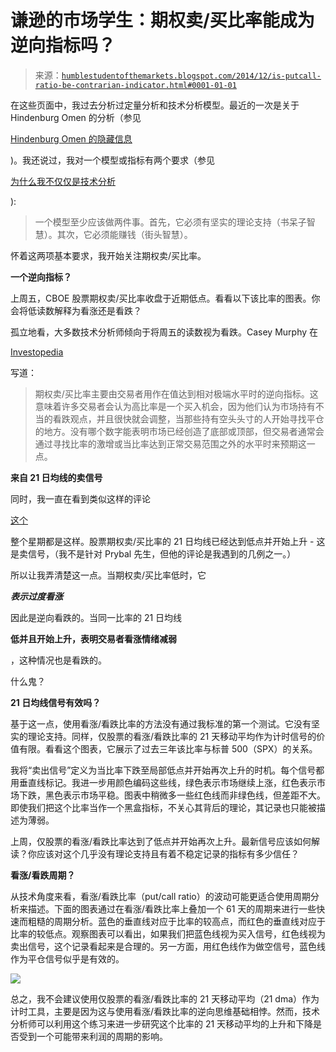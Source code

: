 <!--yml

分类：未分类

日期：2024-05-18 03:28:12

-->

# 谦逊的市场学生：期权卖/买比率能成为逆向指标吗？

> 来源：[`humblestudentofthemarkets.blogspot.com/2014/12/is-putcall-ratio-be-contrarian-indicator.html#0001-01-01`](https://humblestudentofthemarkets.blogspot.com/2014/12/is-putcall-ratio-be-contrarian-indicator.html#0001-01-01)

在这些页面中，我过去分析过定量分析和技术分析模型。最近的一次是关于 Hindenburg Omen 的分析（参见

[ Hindenburg Omen 的隐藏信息](http://humblestudentofthemarkets.blogspot.com/2014/12/the-hidden-message-of-hindenburg-omen.html)

)。我还说过，我对一个模型或指标有两个要求（参见

[为什么我不仅仅是技术分析](http://humblestudentofthemarkets.blogspot.com/2014/11/why-i-am-not-just-technician.html)

):

> 一个模型至少应该做两件事。首先，它必须有坚实的理论支持（书呆子智慧）。其次，它必须能赚钱（街头智慧）。

怀着这两项基本要求，我开始关注期权卖/买比率。

**一个逆向指标？**

上周五，CBOE 股票期权卖/买比率收盘于近期低点。看看以下该比率的图表。你会将低读数解释为看涨还是看跌？

孤立地看，大多数技术分析师倾向于将周五的读数视为看跌。Casey Murphy 在

[Investopedia](http://www.investopedia.com/ask/answers/06/putcallratio.asp)

写道：

> 期权卖/买比率主要由交易者用作在值达到相对极端水平时的逆向指标。这意味着许多交易者会认为高比率是一个买入机会，因为他们认为市场持有不当的看跌观点，并且很快就会调整，当那些持有空头头寸的人开始寻找平仓的地方。没有哪个数字能表明市场已经创造了底部或顶部，但交易者通常会通过寻找比率的激增或当比率达到正常交易范围之外的水平时来预期这一点。

**来自 21 日均线的卖信号**

同时，我一直在看到类似这样的评论

[这个](https://twitter.com/ChrisPrybal/status/540515753846652929/photo/1)

整个星期都是这样。股票期权卖/买比率的 21 日均线已经达到低点并开始上升 - 这是卖信号，（我不是针对 Prybal 先生，但他的评论是我遇到的几例之一。）

所以让我弄清楚这一点。当期权卖/买比率低时，它

***表示过度看涨***

因此是逆向看跌的。当同一比率的 21 日均线

**低并且开始上升，表明交易者看涨情绪减弱**

，这种情况也是看跌的。

什么鬼？

**21 日均线信号有效吗？**

基于这一点，使用看涨/看跌比率的方法没有通过我标准的第一个测试。它没有坚实的理论支持。同样，仅股票的看涨/看跌比率的 21 天移动平均作为计时信号的价值有限。看看这个图表，它展示了过去三年该比率与标普 500（SPX）的关系。

我将“卖出信号”定义为当比率下跌至局部低点并开始再次上升的时机。每个信号都用垂直线标记。我进一步用颜色编码这些线，绿色表示市场继续上涨，红色表示市场下跌，黑色表示市场平稳。图表中稍微多一些红色线而非绿色线，但差距不大。即使我们把这个比率当作一个黑盒指标，不关心其背后的理论，其记录也只能被描述为薄弱。

上周，仅股票的看涨/看跌比率达到了低点并开始再次上升。最新信号应该如何解读？你应该对这个几乎没有理论支持且有着不稳定记录的指标有多少信任？

**看涨/看跌周期？**

从技术角度来看，看涨/看跌比率（put/call ratio）的波动可能更适合使用周期分析来描述。下面的图表通过在看涨/看跌比率上叠加一个 61 天的周期来进行一些快速而粗糙的周期分析。蓝色的垂直线对应于比率的较高点，而红色的垂直线对应于比率的较低点。观察图表可以看出，如果我们把蓝色线视为买入信号，红色线视为卖出信号，这个记录看起来是合理的。另一方面，用红色线作为做空信号，蓝色线作为平仓信号似乎是有效的。

![](https://blogger.googleusercontent.com/img/b/R29vZ2xl/AVvXsEgEx26ijvAoCkHus1yNkxZgFJHy0QsY-ggFRQLQWBSPJT2jDm414P3RZlado4wgwRvkj5U9mXEjA3dCZsypjVoBR7ltHYHNZYT6cbekdZpCH1PDFeLd_mniqI1DwWLUFTrVk6za4r1bH6o/s1600/CPCE+cycle.png)

总之，我不会建议使用仅股票的看涨/看跌比率的 21 天移动平均（21 dma）作为计时工具，主要是因为这与使用看涨/看跌比率的逆向思维基础相悖。然而，技术分析师可以利用这个练习来进一步研究这个比率的 21 天移动平均的上升和下降是否受到一个可能带来利润的周期的影响。
